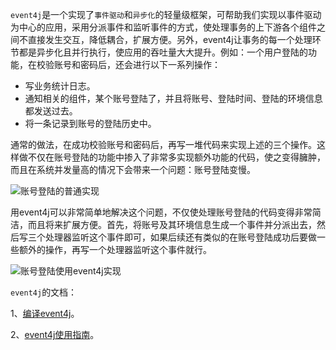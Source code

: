 `event4j`是一个实现了`事件驱动`和`异步化`的轻量级框架，可帮助我们实现以事件驱动为中心的应用，采用分派事件和监听事件的方式，使处理事务的上下游各个组件之间不直接发生交互，降低耦合，扩展方便。另外，event4j让事务的每一个处理环节都是异步化且并行执行，使应用的吞吐量大大提升。例如：一个用户登陆的功能，在校验账号和密码后，还会进行以下一系列操作：
* 写业务统计日志。
* 通知相关的组件，某个账号登陆了，并且将账号、登陆时间、登陆的环境信息都发送过去。
* 将一条记录到账号的登陆历史中。

通常的做法，在成功校验账号和密码后，再写一堆代码来实现上述的三个操作。这样做不仅在账号登陆的功能中掺入了非常多实现额外功能的代码，使之变得臃肿，而且在系统并发量高的情况下会带来一个问题：账号登陆变慢。

![账号登陆的普通实现](http://img0.ph.126.net/_ER36d2FiONGuOsq2E7SDw==/1135751531045032521.png)

用event4j可以非常简单地解决这个问题，不仅使处理账号登陆的代码变得非常简洁，而且将来扩展方便。首先，将账号及其环境信息生成一个事件并分派出去，然后写三个处理器监听这个事件即可，如果后续还有类似的在账号登陆成功后要做一些额外的操作，再写一个处理器监听这个事件就行。

![账号登陆使用event4j实现](http://img2.ph.126.net/pQ5M0xIQlYQ8B0M_TPMz7A==/3098476543648143866.png)

`event4j`的文档：

1、[编译event4j](https://github.com/aofeng/event4j/wiki/%E7%BC%96%E8%AF%91event4j)。

2、[event4j使用指南](https://github.com/aofeng/event4j/wiki/event4j%E4%BD%BF%E7%94%A8%E6%8C%87%E5%8D%97)。
